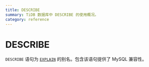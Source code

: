 ```yaml
---
title: DESCRIBE
summary: TiDB 数据库中 DESCRIBE 的使用概况。
category: reference
---
```


# DESCRIBE

`DESCRIBE` 语句为 [`EXPLAIN`](/v3.1/reference/sql/statements/explain.md) 的别名。包含该语句提供了 MySQL 兼容性。